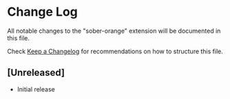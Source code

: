 # Change Log

All notable changes to the "sober-orange" extension will be documented in this file.

Check [Keep a Changelog](http://keepachangelog.com/) for recommendations on how to structure this file.

## [Unreleased]

- Initial release
